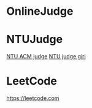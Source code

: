 # OnlineJudge

# NTUJudge
[NTU ACM judge](http://acm.csie.org/ntujudge/index.php)
[NTU judge girl](https://judgegirl.csie.org)

# LeetCode
https://leetcode.com
